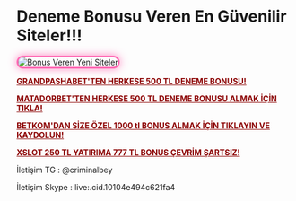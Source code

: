 # Deneme Bonusu Veren En Güvenilir Siteler!!!
<img src="https://i.ibb.co/hJq6TJFy/photo-5963270381068470088-y.jpg" alt="Bonus Veren Yeni Siteler" style="max-width: 100%; border: 3px solid #ff69b4; border-radius: 15px; box-shadow: 0px 0px 15px rgba(255, 105, 180, 0.8);">

<p> <a href="https://shortir.online/forksly" style="color: #8b0000; font-weight: bold;">GRANDPASHABET'TEN HERKESE 500 TL DENEME BONUSU!</a></p>

<p> <a href="https://cutt.ly/xri9ci3i" style="color: #8b0000; font-weight: bold;">MATADORBET'TEN HERKESE 500 TL DENEME BONUSU ALMAK İÇİN TIKLA!</a></p>

<p> <a href="https://cutt.ly/ze5DePku" style="color: #8b0000; font-weight: bold;">BETKOM'DAN SİZE ÖZEL 1000 tl BONUS ALMAK İÇİN TIKLAYIN VE KAYDOLUN!</a></p>

<p> <a href="https://cutt.ly/Mrqdjph7" style="color: #8b0000; font-weight: bold;">XSLOT 250 TL YATIRIMA 777 TL BONUS ÇEVRİM ŞARTSIZ!</a></p>

İletişim TG : @criminalbey <p>
İletişim Skype : live:.cid.10104e494c621fa4
